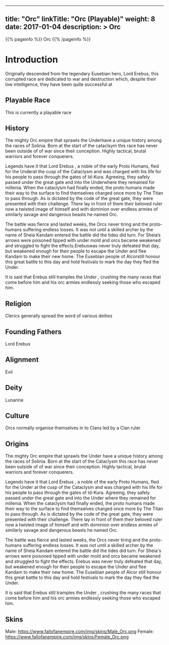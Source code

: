
---
title: "Orc"
linkTitle: "Orc (Playable)"
weight: 8
date: 2017-01-04
description: >
 Orc
---

{{% pageinfo %}}
Orc
{{% /pageinfo %}}

# Introduction

Originally descended from the legendary Eusebian hero, Lord Erebus, this corrupted race are dedicated to war and destruction which, despite their low intelligence, they have been quite successful at

## Playable Race

This is currently a playable race

## History

The mighty Orc empire that sprawls the Underhave a unique history among the races of Solinia. Born at the start of the cataclsym this race has never been outside of of war since their conception. Highly tactical, brutal warriors and forever conquerers.

Legends have it that Lord Erebus , a noble of the early Proto Humans, fled for the Underat the cusp of the Cataclysm and was charged with his life for his people to pass through the gates of Id-Kura. Agreeing, they safely passed under the great gate and into the Underwhere they remained for millenia. When the cataclysm had finally ended, the proto humans made their way to the surface to find themselves charged once more by The Titan to pass through. As is dictated by the code of the great gate, they were presented with their challenge. There lay in front of them their beloved ruler now a twisted image of himself and with dominion over endless armies of similarly savage and dangerous beasts he named Orc.

The battle was fierce and lasted weeks, the Orcs never tiring and the proto-humans suffering endless losses. It was not until a skilled archer by the name of Sheia Kandam entered the battle did the tides did turn. For Sheia’s arrows were poisoned tipped with under mold and orcs became weakened and struggled to fight the effects.Erebuswas never truly defeated that day, but weakened enough for their people to escape the Under and flee Kandam to make their new home. The Eusebian people of Alcorstill honour this great battle to this day and hold festivals to mark the day they fled the Under.

It is said that Erebus still tramples the Under , crushing the many races that come before him and his orc armies endlessly seeking those who escaped him.

## Religion

Clerics generally spread the word of various deities

## Founding Fathers

Lord Erebus

## Alignment

Evil

## Deity

Lunarine

## Culture

Orcs normally organise themselves in to Clans led by a Clan ruler

## Origins

The mighty Orc empire that sprawls the Under have a unique history among the races of Solinia. Born at the start of the Cataclysm this race has never been outside of of war since their conception. Highly tactical, brutal warriors and forever conquerers.

Legends have it that Lord Erebus , a noble of the early Proto Humans, fled for the Under at the cusp of the Cataclysm and was charged with his life for his people to pass through the gates of Id-Kura. Agreeing, they safely passed under the great gate and into the Under where they remained for millenia. When the cataclysm had finally ended, the proto humans made their way to the surface to find themselves charged once more by The Titan to pass through. As is dictated by the code of the great gate, they were presented with their challenge. There lay in front of them their beloved ruler now a twisted image of himself and with dominion over endless armies of similarly savage and dangerous beasts he named Orc.

The battle was fierce and lasted weeks, the Orcs never tiring and the proto-humans suffering endless losses. It was not until a skilled archer by the name of Sheia Kandam entered the battle did the tides did turn. For Sheia's arrows were poisoned tipped with under mold and orcs became weakened and struggled to fight the effects. Erebus was never truly defeated that day, but weakened enough for their people to escape the Under and flee Kandam to make their new home. The Eusebian people of Alcor still honour this great battle to this day and hold festivals to mark the day they fled the Under.

It is said that Erebus still tramples the Under , crushing the many races that come before him and his orc armies endlessly seeking those who escaped him.

## Skins
Male: https://www.fallofanempire.com/img/skins/Male_Orc.png
Female: https://www.fallofanempire.com/img/skins/Female_Orc.png
